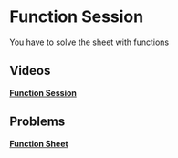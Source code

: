 # Function Session

You have to solve the sheet with functions

## Videos

[**Function Session**](https://drive.google.com/file/d/1s9Tat0tKTKbjZZgx8Z-HMDTfVwVuQCR7/view?usp=sharing)

## Problems

[**Function Sheet**](https://codeforces.com/group/MWSDmqGsZm/contest/223205)
